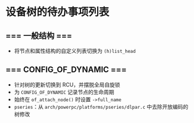 # 设备树的待办事项列表

##  === 一般结构 ===
-  将节点和属性结构的自定义列表切换为 `(h)list_head`

##  === CONFIG_OF_DYNAMIC ===
-  针对树的更新切换到 RCU，并摆脱全局自旋锁
-  为 `CONFIG_OF_DYNAMIC` 记录节点的生命周期
-  始终在 `of_attach_node()` 时设置 `->full_name`
-  `pseries`：从 `arch/powerpc/platforms/pseries/dlpar.c` 中去除开放编码的树修改
